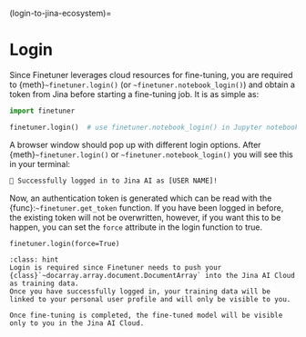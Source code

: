 (login-to-jina-ecosystem)=
# Login

Since Finetuner leverages cloud resources for fine-tuning,
you are required to {meth}`~finetuner.login()` (or `~finetuner.notebook_login()`) and obtain a token from Jina before starting a fine-tuning job.
It is as simple as:

```python
import finetuner

finetuner.login()  # use finetuner.notebook_login() in Jupyter notebook or Google Colab
```

A browser window should pop up with different login options.
After {meth}`~finetuner.login()` or `~finetuner.notebook_login()` you will see this in your terminal:

```bash
🔐 Successfully logged in to Jina AI as [USER NAME]!
```

 Now, an authentication token is generated which can be read with the {func}:`~finetuner.get_token` function.
If you have been logged in before, the existing token will not be overwritten, however, if you want this to be happen, you can set the `force` attribute in the login function to true.

```
finetuner.login(force=True)
```

```{admonition} Why do I need to login?
:class: hint
Login is required since Finetuner needs to push your {class}`~docarray.array.document.DocumentArray` into the Jina AI Cloud as training data.
Once you have successfully logged in, your training data will be linked to your personal user profile and will only be visible to you.

Once fine-tuning is completed, the fine-tuned model will be visible only to you in the Jina AI Cloud.
```